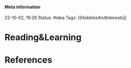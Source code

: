#### Meta information
22-10-02, 19:26
Status: #idea
Tags: [[HobbiesAndInterests]]





# Reading&Learning







# References
